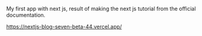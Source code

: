 My first app with next js, result of making the next js tutorial from the official documentation.

https://nextjs-blog-seven-beta-44.vercel.app/
